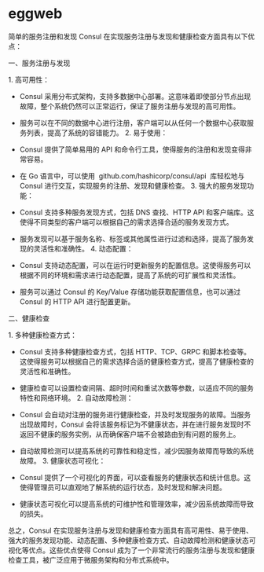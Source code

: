 # eggweb
简单的服务注册和发现
Consul 在实现服务注册与发现和健康检查方面具有以下优点：
 
一、服务注册与发现
 
1. 高可用性：
 
- Consul 采用分布式架构，支持多数据中心部署。这意味着即使部分节点出现故障，整个系统仍然可以正常运行，保证了服务注册与发现的高可用性。
- 服务可以在不同的数据中心进行注册，客户端可以从任何一个数据中心获取服务列表，提高了系统的容错能力。
2. 易于使用：
 
- Consul 提供了简单易用的 API 和命令行工具，使得服务的注册和发现变得非常容易。
- 在 Go 语言中，可以使用  github.com/hashicorp/consul/api  库轻松地与 Consul 进行交互，实现服务的注册、发现和健康检查。
3. 强大的服务发现功能：
 
- Consul 支持多种服务发现方式，包括 DNS 查找、HTTP API 和客户端库。这使得不同类型的客户端可以根据自己的需求选择合适的服务发现方式。
- 服务发现可以基于服务名称、标签或其他属性进行过滤和选择，提高了服务发现的灵活性和准确性。
4. 动态配置：
 
- Consul 支持动态配置，可以在运行时更新服务的配置信息。这使得服务可以根据不同的环境和需求进行动态配置，提高了系统的可扩展性和灵活性。
- 服务可以通过 Consul 的 Key/Value 存储功能获取配置信息，也可以通过 Consul 的 HTTP API 进行配置更新。
 
二、健康检查
 
1. 多种健康检查方式：
 
- Consul 支持多种健康检查方式，包括 HTTP、TCP、GRPC 和脚本检查等。这使得服务可以根据自己的需求选择合适的健康检查方式，提高了健康检查的灵活性和准确性。
- 健康检查可以设置检查间隔、超时时间和重试次数等参数，以适应不同的服务特性和网络环境。
2. 自动故障检测：
 
- Consul 会自动对注册的服务进行健康检查，并及时发现服务的故障。当服务出现故障时，Consul 会将该服务标记为不健康状态，并在进行服务发现时不返回不健康的服务实例，从而确保客户端不会被路由到有问题的服务上。
- 自动故障检测可以提高系统的可靠性和稳定性，减少因服务故障而导致的系统故障。
3. 健康状态可视化：
 
- Consul 提供了一个可视化的界面，可以查看服务的健康状态和统计信息。这使得管理员可以直观地了解系统的运行状态，及时发现和解决问题。
- 健康状态可视化可以提高系统的可维护性和管理效率，减少因系统故障而导致的损失。
 
总之，Consul 在实现服务注册与发现和健康检查方面具有高可用性、易于使用、强大的服务发现功能、动态配置、多种健康检查方式、自动故障检测和健康状态可视化等优点。这些优点使得 Consul 成为了一个非常流行的服务注册与发现和健康检查工具，被广泛应用于微服务架构和分布式系统中。
